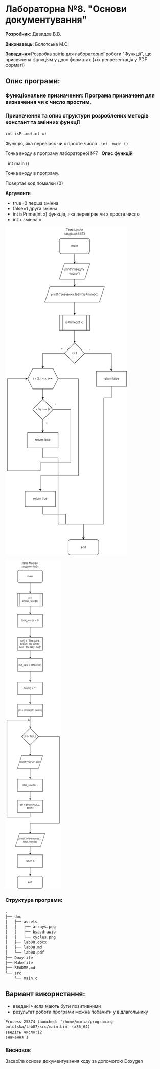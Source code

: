 # Лабораторна №8. "Основи документування"

**Розробник**: Давидов В.В.

**Виконавець**: Болотська М.С.

**Завадання**:Розробка звітів для лабораторної роботи "Функції", що присвячена фцнкціям у двох форматах (+їх репрезентація у PDF форматі)

## Опис програми:

### Функціональне призначення: Програма призначеня для визначення чи є число простим.

### Призначення та опис структури розроблених методів констант та змінних функції

`int isPrime(int x)`

Функція, яка перевіряє чи х просте число 
 
`int  main ()`

Точка входу в програму лабораторної №7
 
**Опис функцій**

  int main ()

Точка входу в програму.

Повертає
    код помилки (0) 


**Аргументи**

- true=0 перша змінна
- false=1 друга змінна
- int isPrime(int x) функція, яка перевіряє чи х просте число 
- int x змінна х

![Алгоритм 1](assets/cycles.png)

![Алгоритм 2](assets/arrays.png)

### Структура програми:  
```
.
├── doc
│   ├── assets
│   │   ├── arrays.png
│   │   ├── bsa.drawio
│   │   └── cycles.png
│   ├── lab08.docx
│   ├── lab08.md
│   └── lab08.pdf
├── Doxyfile
├── Makefile
├── README.md
└── src
    └── main.c
```

## Вариант використання:

- введені числа мають бути позитивними
- результат роботи програми можна побачити у відлагольнику

```
Process 25874 launched: '/home/maria/programing-bolotska/lab07/src/main.bin' (x86_64)
введіть число:12
значення:1

```
### Висновок

Засвоїла основи документування коду за допомогою Doxygen
